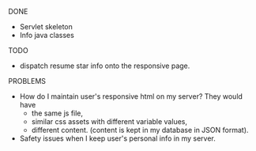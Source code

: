 DONE
<ul>
<li>Servlet skeleton</li>
<li> Info java classes </li></ul>
TODO
<ul>
<li> 
dispatch resume star info onto the responsive page. 
</li>
</ul>

PROBLEMS
<ul>
    <li> How do I maintain user's responsive html on my server? 
    They would have 
    <ul>
<li>the same js file, </li>
<li>
similar css assets with different variable values,</li>
<li> different content. (content is kept in my database in JSON format).</li></ul></li>
<li>
Safety issues when I keep user's personal info in my server.
</li>

</ul>